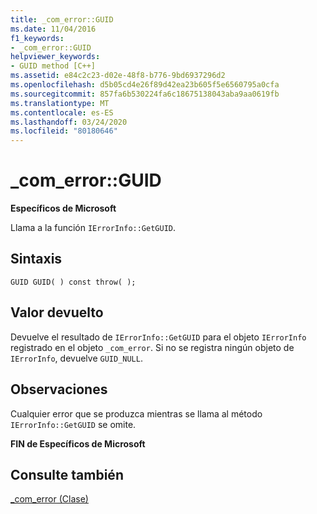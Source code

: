 ```yaml
---
title: _com_error::GUID
ms.date: 11/04/2016
f1_keywords:
- _com_error::GUID
helpviewer_keywords:
- GUID method [C++]
ms.assetid: e84c2c23-d02e-48f8-b776-9bd6937296d2
ms.openlocfilehash: d5b05cd4e26f89d42ea23b605f5e6560795a0cfa
ms.sourcegitcommit: 857fa6b530224fa6c18675138043aba9aa0619fb
ms.translationtype: MT
ms.contentlocale: es-ES
ms.lasthandoff: 03/24/2020
ms.locfileid: "80180646"
---
```

# <a name="_com_errorguid"></a>_com_error::GUID

**Específicos de Microsoft**

Llama a la función `IErrorInfo::GetGUID`.

## <a name="syntax"></a>Sintaxis

```
GUID GUID( ) const throw( );
```

## <a name="return-value"></a>Valor devuelto

Devuelve el resultado de `IErrorInfo::GetGUID` para el objeto `IErrorInfo` registrado en el objeto `_com_error`. Si no se registra ningún objeto de `IErrorInfo`, devuelve `GUID_NULL`.

## <a name="remarks"></a>Observaciones

Cualquier error que se produzca mientras se llama al método `IErrorInfo::GetGUID` se omite.

**FIN de Específicos de Microsoft**

## <a name="see-also"></a>Consulte también

[_com_error (Clase)](../cpp/com-error-class.md)
